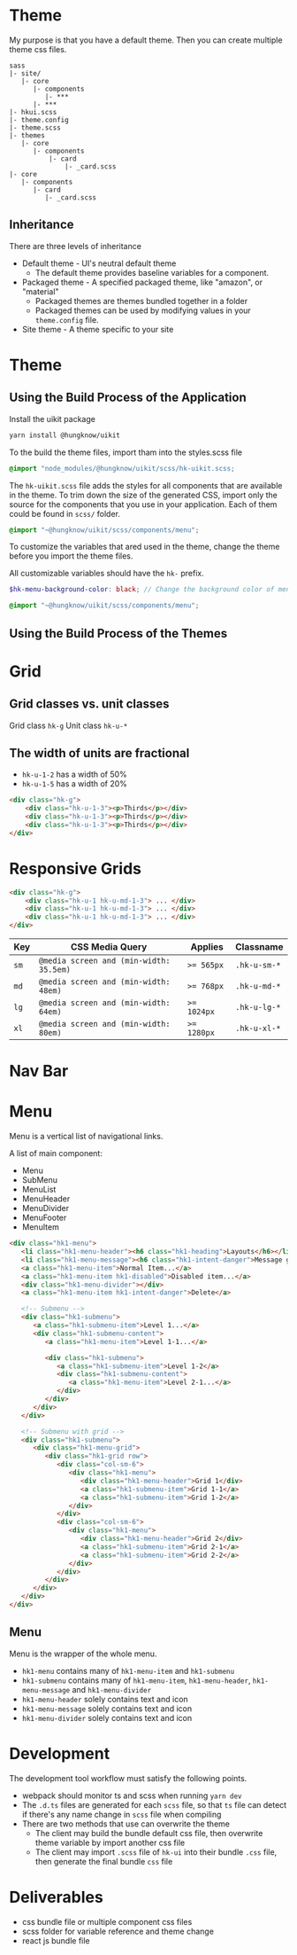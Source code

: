 # Theme

My purpose is that you have a default theme.
Then you can create multiple theme css files.

```
sass
|- site/
   |- core
      |- components
         |- ***
      |- ***
|- hkui.scss
|- theme.config
|- theme.scss
|- themes
   |- core
      |- components
          |- card
              |- _card.scss
|- core
   |- components
      |- card
         |- _card.scss
```

## Inheritance

There are three levels of inheritance
* Default theme - UI's neutral default theme
   - The default theme provides baseline variables for a component.
* Packaged theme - A specified packaged theme, like "amazon", or "material"
   - Packaged themes are themes bundled together in a folder
   - Packaged themes can be used by modifying values in your `theme.config` file.
* Site theme - A theme specific to your site

# Theme
## Using the Build Process of the Application
Install the uikit package

```sh
yarn install @hungknow/uikit
```

To the build the theme files, import tham into the styles.scss file
```scss
@import "node_modules/@hungknow/uikit/scss/hk-uikit.scss;
```
The `hk-uikit.scss` file adds the styles for all components that are available in the theme. To trim down the size of the generated CSS, import only the source for the components that you use in your application. Each of them could be found in `scss/` folder.

```scss
@import "~@hungknow/uikit/scss/components/menu";
```

To customize the variables that ared used in the theme, change the theme before you import the theme files.

All customizable variables should have the `hk-` prefix.

```scss
$hk-menu-background-color: black; // Change the background color of menu

@import "~@hungknow/uikit/scss/components/menu";
```

## Using the Build Process of the Themes
# Grid

## Grid classes vs. unit classes
Grid class `hk-g`
Unit class `hk-u-*`

## The width of units are fractional
- `hk-u-1-2` has a width of 50%
- `hk-u-1-5` has a width of 20%

```html
<div class="hk-g">
    <div class="hk-u-1-3"><p>Thirds</p></div>
    <div class="hk-u-1-3"><p>Thirds</p></div>
    <div class="hk-u-1-3"><p>Thirds</p></div>
</div>
```

# Responsive Grids

```html
<div class="hk-g">
    <div class="hk-u-1 hk-u-md-1-3"> ... </div>
    <div class="hk-u-1 hk-u-md-1-3"> ... </div>
    <div class="hk-u-1 hk-u-md-1-3"> ... </div>
</div>
```

| Key | CSS Media Query | Applies | Classname
| --- | --- | --- | --- |
| `sm` | `@media screen and (min-width: 35.5em)` | `>= 565px` | `.hk-u-sm-*`
| `md` | `@media screen and (min-width: 48em)` | `>= 768px` | `.hk-u-md-*`
| `lg` | `@media screen and (min-width: 64em)` | `>= 1024px` | `.hk-u-lg-*`
| `xl` | `@media screen and (min-width: 80em)` | `>= 1280px` | `.hk-u-xl-*`

# Nav Bar

# Menu

Menu is a vertical list of navigational links.

A list of main component:
- Menu
- SubMenu
- MenuList
- MenuHeader
- MenuDivider
- MenuFooter
- MenuItem

```html
<div class="hk1-menu">
   <li class="hk1-menu-header"><h6 class="hk1-heading">Layouts</h6></li>
   <li class="hk1-menu-message"><h6 class="hk1-intent-danger">Message goes here</h6></li>
   <a class="hk1-menu-item">Normal Item...</a>
   <a class="hk1-menu-item hk1-disabled">Disabled item...</a>
   <div class="hk1-menu-divider"></div>
   <a class="hk1-menu-item hk1-intent-danger">Delete</a>

   <!-- Submenu -->
   <div class="hk1-submenu">
      <a class="hk1-submenu-item">Level 1...</a>
      <div class="hk1-submenu-content">
         <a class="hk1-menu-item">Level 1-1...</a>

         <div class="hk1-submenu">
            <a class="hk1-submenu-item">Level 1-2</a>
            <div class="hk1-submenu-content">
               <a class="hk1-menu-item">Level 2-1...</a>
            </div>
         </div>
      </div>
   </div>

   <!-- Submenu with grid -->
   <div class="hk1-submenu">
      <div class="hk1-menu-grid">
         <div class="hk1-grid row">
            <div class="col-sm-6">
               <div class="hk1-menu">
                  <div class="hk1-menu-header">Grid 1</div>
                  <a class="hk1-submenu-item">Grid 1-1</a>
                  <a class="hk1-submenu-item">Grid 1-2</a>
               </div>
            </div>
            <div class="col-sm-6">
               <div class="hk1-menu">
                  <div class="hk1-menu-header">Grid 2</div>
                  <a class="hk1-submenu-item">Grid 2-1</a>
                  <a class="hk1-submenu-item">Grid 2-2</a>
               </div>
            </div>
         </div>
      </div>
   </div>
</div>
```

## Menu
Menu is the wrapper of the whole menu.

- `hk1-menu` contains many of `hk1-menu-item` and `hk1-submenu`
- `hk1-submenu` contains many of `hk1-menu-item`, `hk1-menu-header`, `hk1-menu-message` and `hk1-menu-divider`
- `hk1-menu-header` solely contains text and icon
- `hk1-menu-message` solely contains text and icon
- `hk1-menu-divider` solely contains text and icon

# Development
The development tool workflow must satisfy the following points.
- webpack should monitor ts and scss when running `yarn dev`
- The `.d.ts` files are generated for each `scss` file, so that `ts` file can detect if there's any name change in `scss` file when compiling
- There are two methods that use can overwrite the theme
   - The client may build the bundle default css file, then overwrite theme variable by import another css file
   - The client may import `.scss` file of `hk-ui` into their bundle `.css` file, then generate the final bundle `css` file


# Deliverables
- css bundle file or multiple component css files
- scss folder for variable reference and theme change
- react js bundle file